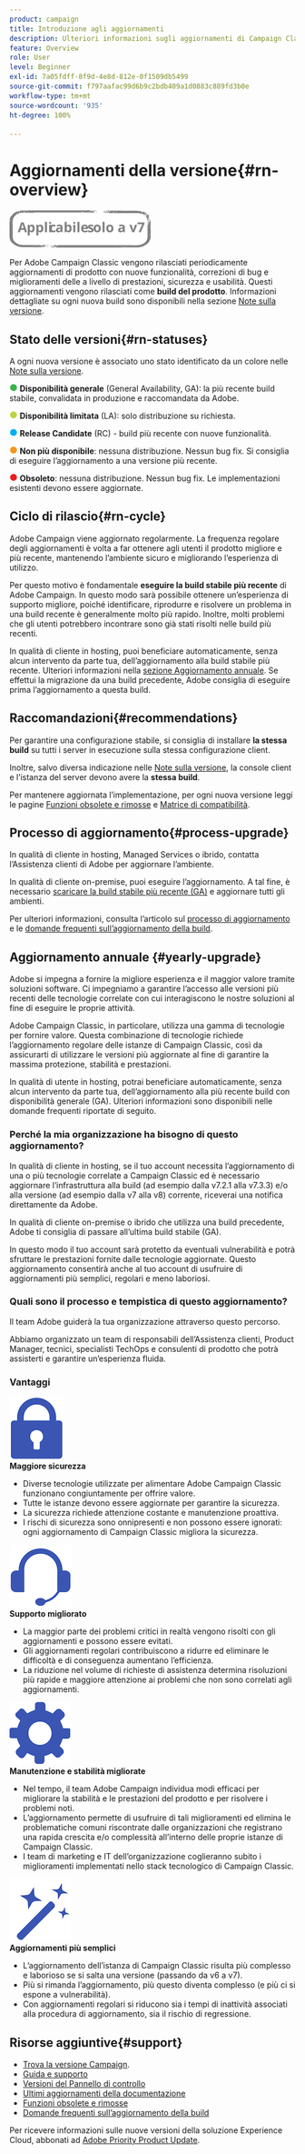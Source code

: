```yaml
---
product: campaign
title: Introduzione agli aggiornamenti
description: Ulteriori informazioni sugli aggiornamenti di Campaign Classic
feature: Overview
role: User
level: Beginner
exl-id: 7a05fdff-8f9d-4e8d-812e-0f1509db5499
source-git-commit: f797aafac99d6b9c2bdb409a1d0883c889fd3b0e
workflow-type: tm+mt
source-wordcount: '935'
ht-degree: 100%

---
```


# Aggiornamenti della versione{#rn-overview}

![](../../assets/v7-only.svg)

Per Adobe Campaign Classic vengono rilasciati periodicamente aggiornamenti di prodotto con nuove funzionalità, correzioni di bug e miglioramenti delle a livello di prestazioni, sicurezza e usabilità. Questi aggiornamenti vengono rilasciati come **build del prodotto**. Informazioni dettagliate su ogni nuova build sono disponibili nella sezione [Note sulla versione](latest-release.md).

## Stato delle versioni{#rn-statuses}

A ogni nuova versione è associato uno stato identificato da un colore nelle [Note sulla versione](latest-release.md).

![](assets/do-not-localize/green3.png) **Disponibilità generale** (General Availability, GA): la più recente build stabile, convalidata in produzione e raccomandata da Adobe.

![](assets/do-not-localize/limited3.png) **Disponibilità limitata** (LA): solo distribuzione su richiesta.

![](assets/do-not-localize/blue3.png) **Release Candidate** (RC) - build più recente con nuove funzionalità.

![](assets/do-not-localize/orange3.png) **Non più disponibile**: nessuna distribuzione. Nessun bug fix. Si consiglia di eseguire l’aggiornamento a una versione più recente.

![](assets/do-not-localize/red3.png) **Obsoleto**: nessuna distribuzione. Nessun bug fix. Le implementazioni esistenti devono essere aggiornate.

## Ciclo di rilascio{#rn-cycle}

Adobe Campaign viene aggiornato regolarmente. La frequenza regolare degli aggiornamenti è volta a far ottenere agli utenti il prodotto migliore e più recente, mantenendo l’ambiente sicuro e migliorando l’esperienza di utilizzo.

Per questo motivo è fondamentale **eseguire la build stabile più recente** di Adobe Campaign. In questo modo sarà possibile ottenere un’esperienza di supporto migliore, poiché identificare, riprodurre e risolvere un problema in una build recente è generalmente molto più rapido. Inoltre, molti problemi che gli utenti potrebbero incontrare sono già stati risolti nelle build più recenti.

In qualità di cliente in hosting, puoi beneficiare automaticamente, senza alcun intervento da parte tua, dell’aggiornamento alla build stabile più recente. Ulteriori informazioni nella [sezione Aggiornamento annuale](#yearly-upgrade). Se effettui la migrazione da una build precedente, Adobe consiglia di eseguire prima l’aggiornamento a questa build.

## Raccomandazioni{#recommendations}

Per garantire una configurazione stabile, si consiglia di installare **la stessa build** su tutti i server in esecuzione sulla stessa configurazione client.

Inoltre, salvo diversa indicazione nelle [Note sulla versione](latest-release.md), la console client e l’istanza del server devono avere la **stessa build**.

Per mantenere aggiornata l’implementazione, per ogni nuova versione leggi le pagine [Funzioni obsolete e rimosse](../../rn/using/deprecated-features.md) e [Matrice di compatibilità](../../rn/using/compatibility-matrix.md).

## Processo di aggiornamento{#process-upgrade}

In qualità di cliente in hosting, Managed Services o ibrido, contatta l’Assistenza clienti di Adobe per aggiornare l’ambiente.

In qualità di cliente on-premise, puoi eseguire l’aggiornamento. A tal fine, è necessario [scaricare la build stabile più recente (GA)](https://experience.adobe.com/#/downloads/content/software-distribution/en/campaign.html) e aggiornare tutti gli ambienti.

Per ulteriori informazioni, consulta l’articolo sul [processo di aggiornamento](../../production/using/build-upgrade.md) e le [domande frequenti sull’aggiornamento della build](../../platform/using/faq-build-upgrade.md).

## Aggiornamento annuale {#yearly-upgrade}

Adobe si impegna a fornire la migliore esperienza e il maggior valore tramite soluzioni software. Ci impegniamo a garantire l’accesso alle versioni più recenti delle tecnologie correlate con cui interagiscono le nostre soluzioni al fine di eseguire le proprie attività.

Adobe Campaign Classic, in particolare, utilizza una gamma di tecnologie per fornire valore. Questa combinazione di tecnologie richiede l’aggiornamento regolare delle istanze di Campaign Classic, così da assicurarti di utilizzare le versioni più aggiornate al fine di garantire la massima protezione, stabilità e prestazioni.

In qualità di utente in hosting, potrai beneficiare automaticamente, senza alcun intervento da parte tua, dell’aggiornamento alla più recente build con disponibilità generale (GA). Ulteriori informazioni sono disponibili nelle domande frequenti riportate di seguito.

### Perché la mia organizzazione ha bisogno di questo aggiornamento?

In qualità di cliente in hosting, se il tuo account necessita l’aggiornamento di una o più tecnologie correlate a Campaign Classic ed è necessario aggiornare l’infrastruttura alla build (ad esempio dalla v7.2.1 alla v7.3.3) e/o alla versione (ad esempio dalla v7 alla v8) corrente, riceverai una notifica direttamente da Adobe.

In qualità di cliente on-premise o ibrido che utilizza una build precedente, Adobe ti consiglia di passare all’ultima build stabile (GA).

In questo modo il tuo account sarà protetto da eventuali vulnerabilità e potrà sfruttare le prestazioni fornite dalle tecnologie aggiornate. Questo aggiornamento consentirà anche al tuo account di usufruire di aggiornamenti più semplici, regolari e meno laboriosi.

### Quali sono il processo e tempistica di questo aggiornamento?

Il team Adobe guiderà la tua organizzazione attraverso questo percorso.

Abbiamo organizzato un team di responsabili dell’Assistenza clienti, Product Manager, tecnici, specialisti TechOps e consulenti di prodotto che potrà assisterti e garantire un’esperienza fluida.

### Vantaggi

<tr>
  <td>
      <img alt="Sicurezza" src="assets/do-not-localize/security.png"/>
    <div>
    <strong>Maggiore sicurezza</strong>
    </div>
    <ul>
    <li>Diverse tecnologie utilizzate per alimentare Adobe Campaign Classic funzionano congiuntamente per offrire valore.</li>
    <li>Tutte le istanze devono essere aggiornate per garantire la sicurezza.</li>
    <li>La sicurezza richiede attenzione costante e manutenzione proattiva.</li>
    <li>I rischi di sicurezza sono onnipresenti e non possono essere ignorati: ogni aggiornamento di Campaign Classic migliora la sicurezza.</li>
    </ul>
  </td>

<td>
      <img alt="Assistenza" src="assets/do-not-localize/support.png" />
    <div>
    <strong>Supporto migliorato</strong>
    </div>
    <ul>
    <li>La maggior parte dei problemi critici in realtà vengono risolti con gli aggiornamenti e possono essere evitati.</li>
    <li>Gli aggiornamenti regolari contribuiscono a ridurre ed eliminare le difficoltà e di conseguenza aumentano l’efficienza.</li>
    <li>La riduzione nel volume di richieste di assistenza determina risoluzioni più rapide e maggiore attenzione ai problemi che non sono correlati agli aggiornamenti.</li>
    </ul>
  </td>
</tr>

<tr>
  <td>
      <img alt="Manutenzione" src="assets/do-not-localize/maintenance.png"/>
    <div>
    <strong>Manutenzione e stabilità migliorate</strong>
    </div>
    <ul>
    <li>Nel tempo, il team Adobe Campaign individua modi efficaci per migliorare la stabilità e le prestazioni del prodotto e per risolvere i problemi noti.</li>
    <li>L’aggiornamento permette di usufruire di tali miglioramenti ed elimina le problematiche comuni riscontrate dalle organizzazioni che registrano una rapida crescita e/o complessità all’interno delle proprie istanze di Campaign Classic.</li>
    <li>I team di marketing e IT dell’organizzazione coglieranno subito i miglioramenti implementati nello stack tecnologico di Campaign Classic.</li>
    </ul>
  </td>

<td>
      <img alt="Aggiornamento della build" src="assets/do-not-localize/upgrades.png" />
    <div>
    <strong>Aggiornamenti più semplici</strong>
    </a>
    </div>
    <ul>
    <li>L’aggiornamento dell’istanza di Campaign Classic risulta più complesso e laborioso se si salta una versione (passando da v6 a v7).</li>
    <li>Più si rimanda l’aggiornamento, più questo diventa complesso (e più ci si espone a vulnerabilità).</li>
    <li>Con aggiornamenti regolari si riducono sia i tempi di inattività associati alla procedura di aggiornamento, sia il rischio di regressione.</li>
    </ul>
  </td>
</tr>
</table>

## Risorse aggiuntive{#support}

* [Trova la versione Campaign](../../platform/using/launching-adobe-campaign.md#getting-your-campaign-version).
* [Guida e supporto](../../support.md)
* [Versioni del Pannello di controllo](https://experienceleague.adobe.com/docs/control-panel/using/release-notes.html?lang=it)
* [Ultimi aggiornamenti della documentazione](../../rn/using/documentation-updates.md)
* [Funzioni obsolete e rimosse](../../rn/using/deprecated-features.md)
* [Domande frequenti sull’aggiornamento della build](../../platform/using/faq-build-upgrade.md)

Per ricevere informazioni sulle nuove versioni della soluzione Experience Cloud, abbonati ad [Adobe Priority Product Update](https://www.adobe.com/it/subscription/priority-product-update.html).
